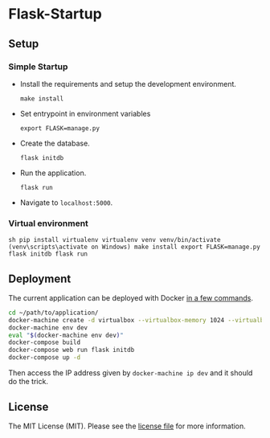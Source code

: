 ﻿# Flask-Startup

## Setup

### Simple Startup

- Install the requirements and setup the development environment.

	`make install`
	
- Set entrypoint in environment variables

    `export FLASK=manage.py`

- Create the database.

	`flask initdb`

- Run the application.

	`flask run`

- Navigate to `localhost:5000`.


### Virtual environment

``sh
pip install virtualenv
virtualenv venv
venv/bin/activate (venv\scripts\activate on Windows)
make install
export FLASK=manage.py
flask initdb
flask run
``


## Deployment

The current application can be deployed with Docker [in a few commands](https://realpython.com/blog/python/dockerizing-flask-with-compose-and-machine-from-localhost-to-the-cloud/).

```sh
cd ~/path/to/application/
docker-machine create -d virtualbox --virtualbox-memory 1024 --virtualbox-cpu-count 1 dev
docker-machine env dev
eval "$(docker-machine env dev)"
docker-compose build
docker-compose web run flask initdb
docker-compose up -d
```

Then access the IP address given by `docker-machine ip dev` and it should do the trick.

## License

The MIT License (MIT). Please see the [license file](LICENSE) for more information.
